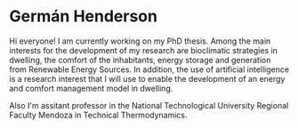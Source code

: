 # Germán Henderson

Hi everyone! I am currently working on my PhD thesis. Among the main interests for the development of my research are bioclimatic strategies in dwelling, the comfort of the inhabitants, energy storage and generation from Renewable Energy Sources. In addition, the use of artificial intelligence is a research interest that I will use to enable the development of an energy and comfort management model in dwelling.

Also I'm assitant professor in the National Technological University Regional Faculty Mendoza in Technical Thermodynamics.
